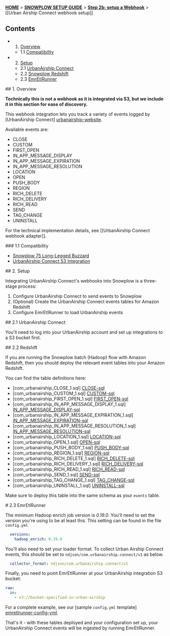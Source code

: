 <a name="top" />

[**HOME**](Home) > [**SNOWPLOW SETUP GUIDE**](Setting-up-Snowplow) > [**Step 2b: setup a Webhook**](Setting-up-a-webhook) > [[Urban Airship Connect webhook setup]]

## Contents

- 1. [Overview](#overview)
  - 1.1 [Compatibility](#compat)
- 2. [Setup](#setup)
  - 2.1 [UrbanAirship Connect](#setup-urbanairship)
  - 2.2 [Snowplow Redshift](#setup-redshift)
  - 2.3 [EmrEtlRunner](#setup-emr-etl-runner)

<a name="overview" />
## 1. Overview

**Technically this is not a webhook as it is integrated via S3, but we include it in this section for ease of discovery.**

This webhook integration lets you track a variety of events logged by [UrbanAirship Connect] [urbanairship-website].

Available events are:

- CLOSE
- CUSTOM
- FIRST_OPEN
- IN_APP_MESSAGE_DISPLAY
- IN_APP_MESSAGE_EXPIRATION
- IN_APP_MESSAGE_RESOLUTION
- LOCATION
- OPEN
- PUSH_BODY
- REGION
- RICH_DELETE
- RICH_DELIVERY
- RICH_READ
- SEND
- TAG_CHANGE
- UNINSTALL

For the technical implementation details, see [[UrbanAirship Connect webhook adapter]].

<a name="compat" />
### 1.1 Compatibility

* [Snowplow 75 Long-Legged Buzzard][snowplow-release]
* [UrbanAirship Connect S3 Integration][urbanairship-webhooks]

<a name="setup" />
## 2. Setup

Integrating UrbanAirship Connect's webhooks into Snowplow is a three-stage process:

1. Configure UrbanAirship Connect to send events to Snowplow
2. (Optional) Create the UrbanAirship Connect events tables for Amazon Redshift
3. Configure EmrEtlRunner to load UrbanAirship events

<a name="setup-urbanairship" />
## 2.1 UrbanAirship Connect

You'll need to log into your UrbanAirship account and set up integrations to a S3 bucket first.

<a name="setup-redshift" />
## 2.2 Redshift

If you are running the Snowplow batch (Hadoop) flow with Amazon Redshift, then you should deploy the relevant event tables into your Amazon Redshift.

You can find the table definitions here:

* [com_urbanairship_CLOSE_1.sql] [CLOSE-sql]
* [com_urbanairship_CUSTOM_1.sql] [CUSTOM-sql]                   
* [com_urbanairship_FIRST_OPEN_1.sql] [FIRST_OPEN-sql]                
* [com_urbanairship_IN_APP_MESSAGE_DISPLAY_1.sql] [IN_APP_MESSAGE_DISPLAY-sql]                  
* [com_urbansirship_IN_APP_MESSAGE_EXPIRATION_1.sql] [IN_APP_MESSAGE_EXPIRATION-sql]                     
* [com_urbanairship_IN_APP_MESSAGE_RESOLUTION_1.sql] [IN_APP_MESSAGE_RESOLUTION-sql]                          
* [com_urbanairship_LOCATION_1.sql] [LOCATION-sql]                        
* [com_urbanairship_OPEN_1.sql] [OPEN-sql]            
* [com_urbanairship_PUSH_BODY_1.sql] [PUSH_BODY-sql]            
* [com_urbanairship_REGION_1.sql] [REGION-sql]
* [com_urbanairship_RICH_DELETE_1.sql] [RICH_DELETE-sql]
* [com_urbanairship_RICH_DELIVERY_1.sql] [RICH_DELIVERY-sql]
* [com_urbanairship_RICH_READ_1.sql] [RICH_READ-sql]
* [com_urbanairship_SEND_1.sql] [SEND-sql]
* [com_urbanairship_TAG_CHANGE_1.sql] [TAG_CHANGE-sql]
* [com_urbanairship_UNINSTALL_1.sql] [UNINSTALL-sql]

Make sure to deploy this table into the same schema as your `events` table.

<a name="setup-emr-etl-runner" />
# 2.3 EmrEtlRunner

The minimum Hadoop enrich job version is *0.19.0*. You'll need to set the version you're using to be at least this. This setting can be found in the file `config.yml`

```yaml
  versions:
    hadoop_enrich: 0.19.0
```

You'll also need to set your loader format. To collect Urban Airship Connect events, this should be set to `ndjson/com.urbanairship.connect/v1` as below.

```yaml
  collector_format: ndjson/com.urbanairship.connect/v1
```

Finally, you need to point EmrEtlRunner at your UrbanAirship integration S3 bucket:

```yaml
raw:
  in:
    - s3://bucket-specified-in-urban-airship
```

For a complete example, see our [sample `config.yml` template] [emretlrunner-config-yml].

That's it - with these tables deployed and your configuration set up, your UrbanAirship Connect events will be ingested by running EmrEtlRunner.

[urbanairship-website]: http://urbanairship.com/
[urbanairship-webhooks]: https://docs.urbanairship.com/connect/index.html
[tracker-protocol]: https://github.com/snowplow/snowplow/wiki/snowplow-tracker-protocol#1-common-parameters-platform-and-event-independent

[urbanairship-adapter]: https://github.com/snowplow/snowplow/blob/master/3-enrich/scala-common-enrich/src/main/scala/com.snowplowanalytics.snowplow.enrich/common/adapters/registry/SendgridAdapter.scala
[snowplow-release]: https://github.com/snowplow/snowplow/releases/tag/r75-long-legged-buzzard

[CLOSE-sql]: https://github.com/snowplow/snowplow/tree/master/4-storage/redshift-storage/sql/com.urbanairship.connect/close_1.sql
[CUSTOM-sql]: https://github.com/snowplow/snowplow/tree/master/4-storage/redshift-storage/sql/com.urbanairship.connect/custom_1.sql
[FIRST_OPEN-sql]: https://github.com/snowplow/snowplow/tree/master/4-storage/redshift-storage/sql/com.urbanairship.connect/first_open_1.sql
[IN_APP_MESSAGE_DISPLAY-sql]: https://github.com/snowplow/snowplow/tree/master/4-storage/redshift-storage/sql/com.urbanairship.connect/in_app_message_display_1.sql
[IN_APP_MESSAGE_EXPIRATION-sql]: https://github.com/snowplow/snowplow/tree/master/4-storage/redshift-storage/sql/com.urbanairship.connect/in_app_message_expiration_1.sql
[IN_APP_MESSAGE_RESOLUTION-sql]: https://github.com/snowplow/snowplow/tree/master/4-storage/redshift-storage/sql/com.urbanairship.connect/in_app_message_resolution_1.sql
[LOCATION-sql]: https://github.com/snowplow/snowplow/tree/master/4-storage/redshift-storage/sql/com.urbanairship.connect/location_1.sql
[OPEN-sql]: https://github.com/snowplow/snowplow/tree/master/4-storage/redshift-storage/sql/com.urbanairship.connect/open_1.sql
[PUSH_BODY-sql]: https://github.com/snowplow/snowplow/tree/master/4-storage/redshift-storage/sql/com.urbanairship.connect/push_body_1.sql
[REGION-sql]: https://github.com/snowplow/snowplow/tree/master/4-storage/redshift-storage/sql/com.urbanairship.connect/region_1.sql
[RICH_DELETE-sql]: https://github.com/snowplow/snowplow/tree/master/4-storage/redshift-storage/sql/com.urbanairship.connect/rich_delete_1.sql
[RICH_DELIVERY-sql]: https://github.com/snowplow/snowplow/tree/master/4-storage/redshift-storage/sql/com.urbanairship.connect/rich_delivery_1.sql
[RICH_READ-sql]: https://github.com/snowplow/snowplow/tree/master/4-storage/redshift-storage/sql/com.urbanairship.connect/rich_read_1.sql
[SEND-sql]: https://github.com/snowplow/snowplow/tree/master/4-storage/redshift-storage/sql/com.urbanairship.connect/send_1.sql
[TAG_CHANGE-sql]: https://github.com/snowplow/snowplow/tree/master/4-storage/redshift-storage/sql/com.urbanairship.connect/tag_change_1.sql
[UNINSTALL-sql]: https://github.com/snowplow/snowplow/tree/master/4-storage/redshift-storage/sql/com.urbanairship.connect/uninstall_1.sql

 [emretlrunner-config-yml]: https://github.com/snowplow/snowplow/blob/master/3-enrich/emr-etl-runner/config/config.yml.sample
